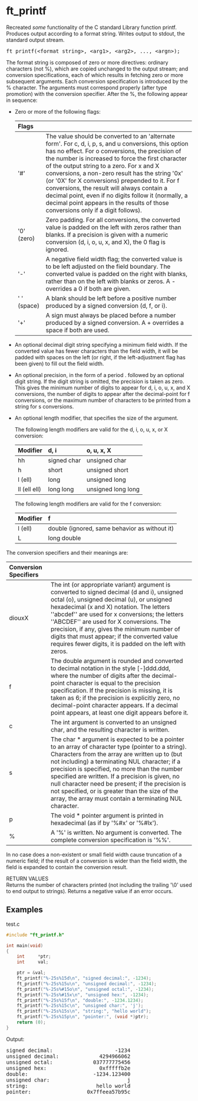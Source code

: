 # ft_printf

Recreated *some* functionality of the C standard Library function printf.\
Produces output according to a format string.  Writes output to stdout, the standard output stream.

<pre>
ft_printf(&ltformat string&gt, &ltarg1&gt, &ltarg2&gt, ..., &ltargn&gt);
</pre>

The format string is composed of zero or more directives: ordinary characters (not %), which are copied unchanged to the 
output stream; and conversion specifications, each of which results in fetching zero or more subsequent arguments.  Each 
conversion specification is introduced by the % character.  The arguments must correspond properly (after type promotion) 
with the conversion specifier.  After the %, the following appear in sequence:

* Zero or more of the following flags:

	| Flags | |
	| :-| :- |
	| '#' |  The value should be converted to an 'alternate form'.  For c, d, i, p, s, and u conversions, this option has no effect.  For o conversions, the precision of the number is increased to force the first character of the output string to a zero.  For x and X conversions, a non-zero result has the string '0x' (or '0X' for X conversions) prepended to it.  For f conversions, the result will always contain a decimal point, even if no digits follow it (normally, a decimal point appears in the results of those conversions only if a digit follows). |
	| '0' (zero) | Zero padding.  For all conversions, the converted value is padded on the left with zeros rather than blanks.  If a precision is given with a numeric conversion (d, i, o, u, x, and X), the 0 flag is ignored. |
	| '-' | A negative field width flag; the converted value is to be left adjusted on the field boundary.  The converted value is padded on the right with blanks, rather than on the left with blanks or zeros.  A - overrides a 0 if both are given. |
	| ' ' (space) | A blank should be left before a positive number produced by a signed conversion (d, f, or i). |
	| '+' | A sign must always be placed before a number produced by a signed conversion.  A + overrides a space if both are used. |

* An optional decimal digit string specifying a minimum field width.  If the converted value has fewer characters than the 
field width, it will be padded with spaces on the left (or right, if the left-adjustment flag has been given) to fill out 
the field width.

* An optional precision, in the form of a period . followed by an optional digit string.  If the digit string is omitted, 
the precision is taken as zero.  This gives the minimum number of digits to appear for d, i, o, u, x, and X conversions, 
the number of digits to appear after the decimal-point for f conversions, or the maximum number of characters to be printed 
from a string for s conversions.

* An optional length modifier, that specifies the size of the argument.  

	The following length modifiers are valid for the d, i, o, u, x, or X conversion:

	| Modifier | d, i | o, u, x, X |
	| :- | :- | :- |
	| hh | signed char | unsigned char |
	| h | short | unsigned short |
	| l (ell) | long | unsigned long |
	| ll (ell ell) | long long | unsigned long long |

	The following length modifiers are valid for the f conversion:

	| Modifier | f |
	| :- | :- |
	| l (ell) | double (ignored, same behavior as without it) |
	| L | long double |

The conversion specifiers and their meanings are:

| Conversion Specifiers | |
| :- | :- |
| diouxX | The int (or appropriate variant) argument is converted to signed decimal (d and i), unsigned octal (o), unsigned decimal (u), or unsigned hexadecimal (x and X) notation.  The letters ''abcdef'' are used for x conversions; the letters ''ABCDEF'' are used for X conversions.  The precision, if any, gives the minimum number of digits that must appear; if the converted value requires fewer digits, it is padded on the left with zeros. |
| f | The double argument is rounded and converted to decimal notation in the style [-]ddd.ddd, where the number of digits after the decimal-point character is equal to the precision specification.  If the precision is missing, it is taken as 6; if the precision is explicitly zero, no decimal-point character appears.  If a decimal point appears, at least one digit appears before it. |
| c | The int argument is converted to an unsigned char, and the resulting character is written. |
| s | The char * argument is expected to be a pointer to an array of character type (pointer to a string).  Characters from the array are written up to (but not including) a terminating NUL character; if a precision is specified, no more than the number specified are written.  If a precision is given, no null character need be present; if the precision is not specified, or is greater than the size of the array, the array must contain a terminating NUL character. |
| p | The void * pointer argument is printed in hexadecimal (as if by '%#x' or '%#lx'). |
| % | A '%' is written.  No argument is converted.  The complete conversion specification is '%%'. |

In no case does a non-existent or small field width cause truncation of a numeric field; if the result
of a conversion is wider than the field width, the field is expanded to contain the conversion result.

RETURN VALUES\
Returns the number of characters printed (not including the trailing '\0' used to end
output to strings).  Returns a negative value if an error occurs.


Examples
-----

test.c
```C
#include "ft_printf.h"

int	main(void)
{
	int		*ptr;
	int		val;

	ptr = &val;
	ft_printf("%-25s%15d\n", "signed decimal:", -1234);
	ft_printf("%-25s%15u\n", "unsigned decimal:", -1234);
	ft_printf("%-25s%#15o\n", "unsigned octal:", -1234);
	ft_printf("%-25s%#15x\n", "unsigned hex:", -1234);
	ft_printf("%-25s%15f\n", "double:", -1234.1234);
	ft_printf("%-25s%15c\n", "unsigned char:", 'j');
	ft_printf("%-25s%15s\n", "string:", "hello world");
	ft_printf("%-25s%15p\n", "pointer:", (void *)ptr);
	return (0);
}
```

Output:
<pre>
signed decimal:                    -1234
unsigned decimal:             4294966062
unsigned octal:             037777775456
unsigned hex:                 0xfffffb2e
double:                     -1234.123400
unsigned char:                         j
string:                      hello world
pointer:                  0x7ffeea57b95c
</pre>

